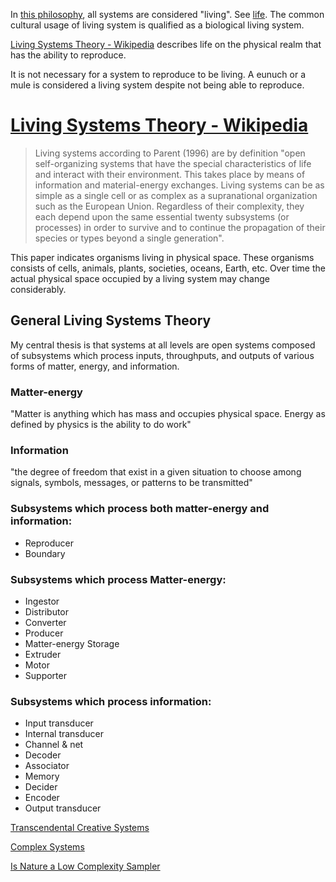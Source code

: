 In [this philosophy](./this-philosophy.md), all systems are considered "living". See [life](./life.md). The common cultural usage of living system is qualified as a biological living system.

[Living Systems Theory - Wikipedia](https://en.wikipedia.org/wiki/Living_systems) describes life on the physical realm that has the ability to reproduce.

It is not necessary for a system to reproduce to be living. A eunuch or a mule is considered a living system despite not being able to reproduce.

# [Living Systems Theory - Wikipedia](https://en.wikipedia.org/wiki/Living_systems)

> Living systems according to Parent (1996) are by definition "open self-organizing systems that have the special characteristics of life and interact with their environment. This takes place by means of information and material-energy exchanges. Living systems can be as simple as a single cell or as complex as a supranational organization such as the European Union. Regardless of their complexity, they each depend upon the same essential twenty subsystems (or processes) in order to survive and to continue the propagation of their species or types beyond a single generation".

This paper indicates organisms living in physical space. These organisms consists of cells, animals, plants, societies, oceans, Earth, etc. Over time the actual physical space occupied by a living system may change considerably.

## General Living Systems Theory

My central thesis is that systems at all levels are open systems composed of subsystems which process inputs, throughputs, and outputs of various forms of matter, energy, and information.

### Matter-energy

"Matter is anything which has mass and occupies physical space. Energy as defined by physics is the ability to do work"

### Information
"the degree of freedom that exist in a given situation to choose among signals, symbols, messages, or patterns to be transmitted"

### Subsystems which process both matter-energy and information:
* Reproducer
* Boundary

### Subsystems which process Matter-energy:
* Ingestor
* Distributor
* Converter
* Producer
* Matter-energy Storage
* Extruder
* Motor
* Supporter

### Subsystems which process information:
* Input transducer
* Internal transducer
* Channel & net
* Decoder
* Associator
* Memory
* Decider
* Encoder
* Output transducer

[Transcendental Creative Systems](http://www.vantagequest.org/trees/livingsystems1.htm)

[Complex Systems](https://en.wikipedia.org/wiki/Complex_systems)

[Is Nature a Low Complexity Sampler](http://emanueleviola.wordpress.com/2014/11/09/is-nature-a-low-complexity-sampler/)
